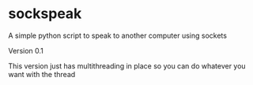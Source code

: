# sockspeak
A simple python script to speak to another computer using sockets

Version 0.1

This version just has multithreading in place so you can do whatever you want with the thread
